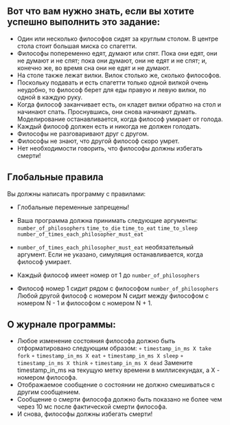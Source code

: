## Вот что вам нужно знать, если вы хотите успешно выполнить это задание:
- Один или несколько философов сидят за круглым столом.
В центре стола стоит большая миска со спагетти.
- Философы попеременно едят, думают или спят.
Пока они едят, они не думают и не спят;
пока они думают, они не едят и не спят;
и, конечно же, во время сна они не едят и не думают.
- На столе также лежат вилки. Вилок столько же, сколько философов.
- Поскольку подавать и есть спагетти только одной вилкой очень неудобно, то
философ берет для еды правую и левую вилки, по одной в каждую руку.
- Когда философ заканчивает есть, он кладет вилки обратно на стол и
начинают спать. Проснувшись, они снова начинают думать. Моделирование останавливается, когда
философ умирает от голода.
- Каждый философ должен есть и никогда не должен голодать.
- Философы не разговаривают друг с другом.
- Философы не знают, что другой философ скоро умрет.
- Нет необходимости говорить, что философы должны избегать смерти!

## Глобальные правила
Вы должны написать программу с правилами:
- Глобальные переменные запрещены!
- Ваша программа должна принимать следующие аргументы:
```number_of_philosophers``` ```time_to_die``` ```time_to_eat``` ```time_to_sleep``` ```number_of_times_each_philosopher_must_eat```

- ```number_of_times_each_philosopher_must_eat``` необязательный аргумент. Если не указано, симуляция останавливается, когда
философ умирает.
- Каждый философ имеет номер от 1 до ```number_of_philosophers```
- Философ номер 1 сидит рядом с философом ```number_of_philosophers```
Любой другой философ с номером N сидит между философом с номером N - 1 и философом с номером N + 1.

## О журнале программы:
- Любое изменение состояния философа должно быть отформатировано следующим образом:
◦ ```timestamp_in_ms X take fork```
◦ ```timestamp_in_ms X eat```
◦ ```timestamp_in_ms X sleep```
◦ ```timestamp_in_ms X think```
◦ ```timestamp_in_ms X dead```
Замените timestamp_in_ms на текущую метку времени в миллисекундах,
а X - номером философа.
- Отображаемое сообщение о состоянии не должно смешиваться с другим сообщением.
- Сообщение о смерти философа должно быть показано не более чем через 10 мс
после фактической смерти философа.
- И снова, философы должны избегать смерти!
